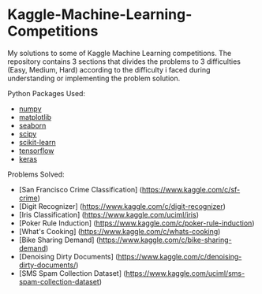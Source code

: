 # Kaggle-Machine-Learning-Competitions
My solutions to some of Kaggle Machine Learning competitions. The repository contains 3 sections that divides the problems to 3 difficulties (Easy, Medium, Hard) according to the difficulty i faced during understanding or implementing the problem solution.

Python Packages Used:

- [numpy](http://www.numpy.org/)
- [matplotlib](http://matplotlib.org/)
- [seaborn](https://seaborn.pydata.org/)
- [scipy](http://www.scipy.org/)
- [scikit-learn](http://scikit-learn.org/stable/)
- [tensorflow](https://www.tensorflow.org/)
- [keras](https://keras.io/)


Problems Solved:

- [San Francisco Crime Classification] (https://www.kaggle.com/c/sf-crime)
- [Digit Recognizer] (https://www.kaggle.com/c/digit-recognizer)
- [Iris Classification] (https://www.kaggle.com/uciml/iris)
- [Poker Rule Induction] (https://www.kaggle.com/c/poker-rule-induction)
- [What's Cooking] (https://www.kaggle.com/c/whats-cooking)
- [Bike Sharing Demand] (https://www.kaggle.com/c/bike-sharing-demand)
- [Denoising Dirty Documents] (https://www.kaggle.com/c/denoising-dirty-documents/)
- [SMS Spam Collection Dataset] (https://www.kaggle.com/uciml/sms-spam-collection-dataset)